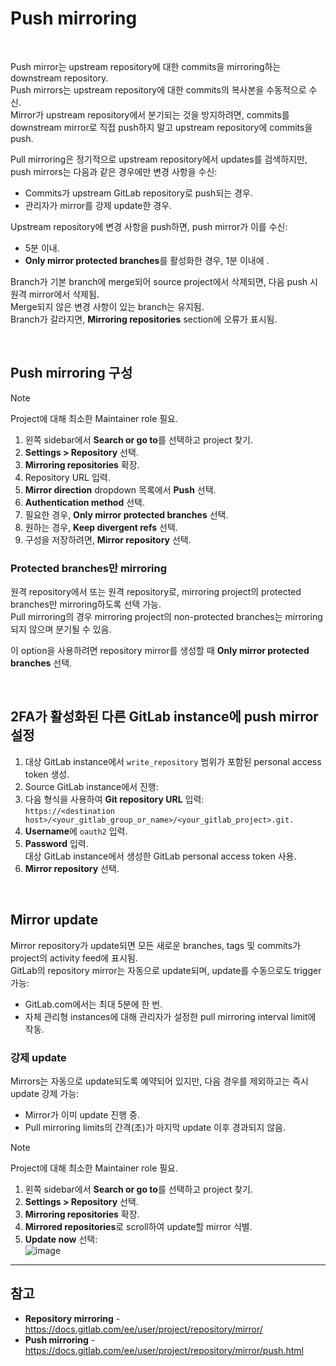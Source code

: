 # Push mirroring

<br>

Push mirror는 upstream repository에 대한 commits을 mirroring하는 downstream repository.  
Push mirrors는 upstream repository에 대한 commits의 복사본을 수동적으로 수신.  
Mirror가 upstream repository에서 분기되는 것을 방지하려면, commits를 downstream mirror로 직접 push하지 말고 upstream repository에 commits을 push.

Pull mirroring은 정기적으로 upstream repository에서 updates를 검색하지만, push mirrors는 다음과 같은 경우에만 변경 사항을 수신:
- Commits가 upstream GitLab repository로 push되는 경우.
- 관리자가 mirror를 강제 update한 경우.

Upstream repository에 변경 사항을 push하면, push mirror가 이를 수신:
- 5분 이내.
- **Only mirror protected branches**를 활성화한 경우, 1분 이내에 .

Branch가 기본 branch에 merge되어 source project에서 삭제되면, 다음 push 시 원격 mirror에서 삭제됨.  
Merge되지 않은 변경 사항이 있는 branch는 유지됨.  
Branch가 갈라지면, **Mirroring repositories** section에 오류가 표시됨.

<br>

## Push mirroring 구성
> [!NOTE]  
> Project에 대해 최소한 Maintainer role 필요.

1. 왼쪽 sidebar에서 **Search or go to**를 선택하고 project 찾기.
2. **Settings > Repository** 선택.
3. **Mirroring repositories** 확장.
4. Repository URL 입력.
5. **Mirror direction** dropdown 목록에서 **Push** 선택.
6. **Authentication method** 선택.
7. 필요한 경우, **Only mirror protected branches** 선택.
8. 원하는 경우, **Keep divergent refs** 선택.
9. 구성을 저장하려면, **Mirror repository** 선택.

### Protected branches만 mirroring
원격 repository에서 또는 원격 repository로, mirroring project의 protected branches만 mirroring하도록 선택 가능.  
Pull mirroring의 경우 mirroring project의 non-protected branches는 mirroring되지 않으며 분기될 수 있음.

이 option을 사용하려면 repository mirror를 생성할 때 **Only mirror protected branches** 선택.

<br>

## 2FA가 활성화된 다른 GitLab instance에 push mirror 설정
1. 대상 GitLab instance에서 `write_repository` 범위가 포함된 personal access token 생성.
2. Source GitLab instance에서 진행:
  1. 다음 형식을 사용하여 **Git repository URL** 입력:  
    `https://<destination host>/<your_gitlab_group_or_name>/<your_gitlab_project>.git.`
  2. **Username**에 `oauth2` 입력.
  3. **Password** 입력.  
    대상 GitLab instance에서 생성한 GitLab personal access token 사용.
  4. **Mirror repository** 선택.

<br>

## Mirror update
Mirror repository가 update되면 모든 새로운 branches, tags 및 commits가 project의 activity feed에 표시됨.  
GitLab의 repository mirror는 자동으로 update되며, update를 수동으로도 trigger 가능:
- GitLab.com에서는 최대 5분에 한 번.
- 자체 관리형 instances에 대해 관리자가 설정한 pull mirroring interval limit에 작동.

### 강제 update
Mirrors는 자동으로 update되도록 예약되어 있지만, 다음 경우를 제외하고는 즉시 update 강제 가능:
- Mirror가 이미 update 진행 중.
- Pull mirroring limits의 간격(초)가 마지막 update 이후 경과되지 않음.

> [!NOTE]  
> Project에 대해 최소한 Maintainer role 필요.

1. 왼쪽 sidebar에서 **Search or go to**를 선택하고 project 찾기.
2. **Settings > Repository** 선택.
3. **Mirroring repositories** 확장.
4. **Mirrored repositories**로 scroll하여 update할 mirror 식별.
5. **Update now** 선택:  
  ![image](https://docs.gitlab.com/ee/user/project/repository/mirror/img/repository_mirroring_force_update.png)

<hr>

## 참고
- **Repository mirroring** - https://docs.gitlab.com/ee/user/project/repository/mirror/
- **Push mirroring** - https://docs.gitlab.com/ee/user/project/repository/mirror/push.html
